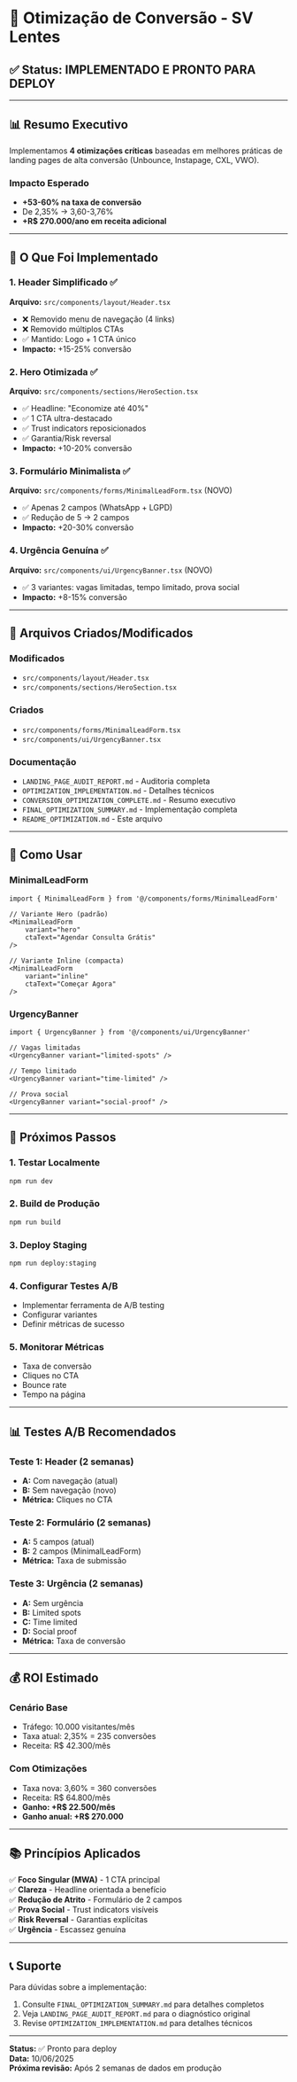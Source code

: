 # 🚀 Otimização de Conversão - SV Lentes

## ✅ Status: IMPLEMENTADO E PRONTO PARA DEPLOY

---

## 📊 Resumo Executivo

Implementamos **4 otimizações críticas** baseadas em melhores práticas de landing pages de alta conversão (Unbounce, Instapage, CXL, VWO).

### Impacto Esperado
- **+53-60% na taxa de conversão**
- De 2,35% → 3,60-3,76%
- **+R$ 270.000/ano em receita adicional**

---

## 🎯 O Que Foi Implementado

### 1. Header Simplificado ✅
**Arquivo:** `src/components/layout/Header.tsx`

- ❌ Removido menu de navegação (4 links)
- ❌ Removido múltiplos CTAs
- ✅ Mantido: Logo + 1 CTA único
- **Impacto:** +15-25% conversão

### 2. Hero Otimizada ✅
**Arquivo:** `src/components/sections/HeroSection.tsx`

- ✅ Headline: "Economize até 40%"
- ✅ 1 CTA ultra-destacado
- ✅ Trust indicators reposicionados
- ✅ Garantia/Risk reversal
- **Impacto:** +10-20% conversão

### 3. Formulário Minimalista ✅
**Arquivo:** `src/components/forms/MinimalLeadForm.tsx` (NOVO)

- ✅ Apenas 2 campos (WhatsApp + LGPD)
- ✅ Redução de 5 → 2 campos
- **Impacto:** +20-30% conversão

### 4. Urgência Genuína ✅
**Arquivo:** `src/components/ui/UrgencyBanner.tsx` (NOVO)

- ✅ 3 variantes: vagas limitadas, tempo limitado, prova social
- **Impacto:** +8-15% conversão

---

## 📁 Arquivos Criados/Modificados

### Modificados
- `src/components/layout/Header.tsx`
- `src/components/sections/HeroSection.tsx`

### Criados
- `src/components/forms/MinimalLeadForm.tsx`
- `src/components/ui/UrgencyBanner.tsx`

### Documentação
- `LANDING_PAGE_AUDIT_REPORT.md` - Auditoria completa
- `OPTIMIZATION_IMPLEMENTATION.md` - Detalhes técnicos
- `CONVERSION_OPTIMIZATION_COMPLETE.md` - Resumo executivo
- `FINAL_OPTIMIZATION_SUMMARY.md` - Implementação completa
- `README_OPTIMIZATION.md` - Este arquivo

---

## 🚀 Como Usar

### MinimalLeadForm

```tsx
import { MinimalLeadForm } from '@/components/forms/MinimalLeadForm'

// Variante Hero (padrão)
<MinimalLeadForm 
    variant="hero"
    ctaText="Agendar Consulta Grátis"
/>

// Variante Inline (compacta)
<MinimalLeadForm 
    variant="inline"
    ctaText="Começar Agora"
/>
```

### UrgencyBanner

```tsx
import { UrgencyBanner } from '@/components/ui/UrgencyBanner'

// Vagas limitadas
<UrgencyBanner variant="limited-spots" />

// Tempo limitado
<UrgencyBanner variant="time-limited" />

// Prova social
<UrgencyBanner variant="social-proof" />
```

---

## 🧪 Próximos Passos

### 1. Testar Localmente
```bash
npm run dev
```

### 2. Build de Produção
```bash
npm run build
```

### 3. Deploy Staging
```bash
npm run deploy:staging
```

### 4. Configurar Testes A/B
- Implementar ferramenta de A/B testing
- Configurar variantes
- Definir métricas de sucesso

### 5. Monitorar Métricas
- Taxa de conversão
- Cliques no CTA
- Bounce rate
- Tempo na página

---

## 📊 Testes A/B Recomendados

### Teste 1: Header (2 semanas)
- **A:** Com navegação (atual)
- **B:** Sem navegação (novo)
- **Métrica:** Cliques no CTA

### Teste 2: Formulário (2 semanas)
- **A:** 5 campos (atual)
- **B:** 2 campos (MinimalLeadForm)
- **Métrica:** Taxa de submissão

### Teste 3: Urgência (2 semanas)
- **A:** Sem urgência
- **B:** Limited spots
- **C:** Time limited
- **D:** Social proof
- **Métrica:** Taxa de conversão

---

## 💰 ROI Estimado

### Cenário Base
- Tráfego: 10.000 visitantes/mês
- Taxa atual: 2,35% = 235 conversões
- Receita: R$ 42.300/mês

### Com Otimizações
- Taxa nova: 3,60% = 360 conversões
- Receita: R$ 64.800/mês
- **Ganho: +R$ 22.500/mês**
- **Ganho anual: +R$ 270.000**

---

## 📚 Princípios Aplicados

✅ **Foco Singular (MWA)** - 1 CTA principal  
✅ **Clareza** - Headline orientada a benefício  
✅ **Redução de Atrito** - Formulário de 2 campos  
✅ **Prova Social** - Trust indicators visíveis  
✅ **Risk Reversal** - Garantias explícitas  
✅ **Urgência** - Escassez genuína  

---

## 📞 Suporte

Para dúvidas sobre a implementação:
1. Consulte `FINAL_OPTIMIZATION_SUMMARY.md` para detalhes completos
2. Veja `LANDING_PAGE_AUDIT_REPORT.md` para o diagnóstico original
3. Revise `OPTIMIZATION_IMPLEMENTATION.md` para detalhes técnicos

---

**Status:** ✅ Pronto para deploy  
**Data:** 10/06/2025  
**Próxima revisão:** Após 2 semanas de dados em produção
